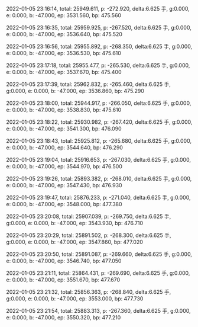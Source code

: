 2022-01-05 23:16:14, total: 25949.611, p: -272.920, delta:6.625 手, g:0.000, e: 0.000, b: -47.000, ep: 3531.560, bp: 475.560

2022-01-05 23:16:35, total: 25959.925, p: -267.520, delta:6.625 手, g:0.000, e: 0.000, b: -47.000, ep: 3536.640, bp: 475.520

2022-01-05 23:16:56, total: 25955.892, p: -268.350, delta:6.625 手, g:0.000, e: 0.000, b: -47.000, ep: 3536.530, bp: 475.610

2022-01-05 23:17:18, total: 25955.477, p: -265.530, delta:6.625 手, g:0.000, e: 0.000, b: -47.000, ep: 3537.670, bp: 475.400

2022-01-05 23:17:39, total: 25962.832, p: -265.460, delta:6.625 手, g:0.000, e: 0.000, b: -47.000, ep: 3536.860, bp: 475.290

2022-01-05 23:18:00, total: 25944.917, p: -266.050, delta:6.625 手, g:0.000, e: 0.000, b: -47.000, ep: 3538.830, bp: 475.610

2022-01-05 23:18:22, total: 25930.982, p: -267.420, delta:6.625 手, g:0.000, e: 0.000, b: -47.000, ep: 3541.300, bp: 476.090

2022-01-05 23:18:43, total: 25925.812, p: -265.680, delta:6.625 手, g:0.000, e: 0.000, b: -47.000, ep: 3544.640, bp: 476.290

2022-01-05 23:19:04, total: 25916.653, p: -267.030, delta:6.625 手, g:0.000, e: 0.000, b: -47.000, ep: 3544.970, bp: 476.500

2022-01-05 23:19:26, total: 25893.382, p: -268.010, delta:6.625 手, g:0.000, e: 0.000, b: -47.000, ep: 3547.430, bp: 476.930

2022-01-05 23:19:47, total: 25876.233, p: -271.040, delta:6.625 手, g:0.000, e: 0.000, b: -47.000, ep: 3548.000, bp: 477.380

2022-01-05 23:20:08, total: 25907.039, p: -269.750, delta:6.625 手, g:0.000, e: 0.000, b: -47.000, ep: 3543.930, bp: 476.710

2022-01-05 23:20:29, total: 25891.502, p: -268.300, delta:6.625 手, g:0.000, e: 0.000, b: -47.000, ep: 3547.860, bp: 477.020

2022-01-05 23:20:50, total: 25891.087, p: -269.660, delta:6.625 手, g:0.000, e: 0.000, b: -47.000, ep: 3546.740, bp: 477.050

2022-01-05 23:21:11, total: 25864.431, p: -269.690, delta:6.625 手, g:0.000, e: 0.000, b: -47.000, ep: 3551.670, bp: 477.670

2022-01-05 23:21:32, total: 25856.363, p: -268.840, delta:6.625 手, g:0.000, e: 0.000, b: -47.000, ep: 3553.000, bp: 477.730

2022-01-05 23:21:54, total: 25883.313, p: -267.360, delta:6.625 手, g:0.000, e: 0.000, b: -47.000, ep: 3550.320, bp: 477.210